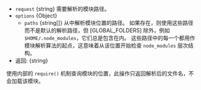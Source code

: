 <!-- YAML
added: v0.3.0
changes:
  - version: v8.9.0
    pr-url: https://github.com/nodejs/node/pull/16397
    description: The `paths` option is now supported.
-->

* `request` {string} 需要解析的模块路径。
* `options` {Object}
  * `paths` {string[]} 从中解析模块位置的路径。 
    如果存在，则使用这些路径而不是默认的解析路径，但 [GLOBAL_FOLDERS] 除外，例如 `$HOME/.node_modules`，它们总是包含在内。 
    这些路径中的每一个都用作模块解析算法的起点，这意味着从该位置开始检查 `node_modules` 层次结构。
* 返回: {string}

使用内部的 `require()` 机制查询模块的位置，此操作只返回解析后的文件名，不会加载该模块。

